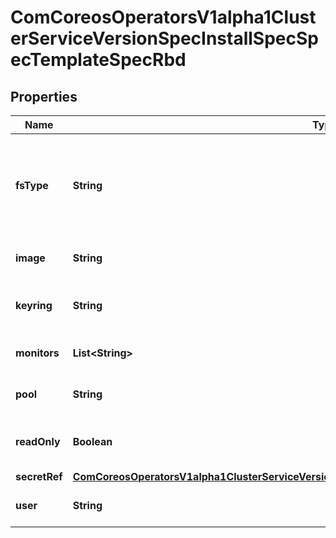 
# ComCoreosOperatorsV1alpha1ClusterServiceVersionSpecInstallSpecSpecTemplateSpecRbd

## Properties
Name | Type | Description | Notes
------------ | ------------- | ------------- | -------------
**fsType** | **String** | Filesystem type of the volume that you want to mount. Tip: Ensure that the filesystem type is supported by the host operating system. Examples: \&quot;ext4\&quot;, \&quot;xfs\&quot;, \&quot;ntfs\&quot;. Implicitly inferred to be \&quot;ext4\&quot; if unspecified. More info: https://kubernetes.io/docs/concepts/storage/volumes#rbd TODO: how do we prevent errors in the filesystem from compromising the machine |  [optional]
**image** | **String** | The rados image name. More info: https://examples.k8s.io/volumes/rbd/README.md#how-to-use-it | 
**keyring** | **String** | Keyring is the path to key ring for RBDUser. Default is /etc/ceph/keyring. More info: https://examples.k8s.io/volumes/rbd/README.md#how-to-use-it |  [optional]
**monitors** | **List&lt;String&gt;** | A collection of Ceph monitors. More info: https://examples.k8s.io/volumes/rbd/README.md#how-to-use-it | 
**pool** | **String** | The rados pool name. Default is rbd. More info: https://examples.k8s.io/volumes/rbd/README.md#how-to-use-it |  [optional]
**readOnly** | **Boolean** | ReadOnly here will force the ReadOnly setting in VolumeMounts. Defaults to false. More info: https://examples.k8s.io/volumes/rbd/README.md#how-to-use-it |  [optional]
**secretRef** | [**ComCoreosOperatorsV1alpha1ClusterServiceVersionSpecInstallSpecSpecTemplateSpecRbdSecretRef**](ComCoreosOperatorsV1alpha1ClusterServiceVersionSpecInstallSpecSpecTemplateSpecRbdSecretRef.md) |  |  [optional]
**user** | **String** | The rados user name. Default is admin. More info: https://examples.k8s.io/volumes/rbd/README.md#how-to-use-it |  [optional]



